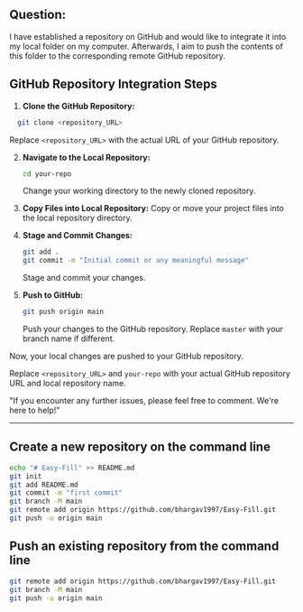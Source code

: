 ## Question: 

I have established a repository on GitHub and would like to integrate it into my local folder on my computer. 
Afterwards, I aim to push the contents of this folder to the corresponding remote GitHub repository.

## GitHub Repository Integration Steps

1. **Clone the GitHub Repository:**

 ```bash
   git clone <repository_URL>
   ```
   Replace `<repository_URL>` with the actual URL of your GitHub repository.

2. **Navigate to the Local Repository:**
   ```bash
   cd your-repo
   ```
   Change your working directory to the newly cloned repository.

3. **Copy Files into Local Repository:**
   Copy or move your project files into the local repository directory.

4. **Stage and Commit Changes:**
   ```bash
   git add .
   git commit -m "Initial commit or any meaningful message"
   ```
   Stage and commit your changes.

5. **Push to GitHub:**
   ```bash
   git push origin main
   ```
   Push your changes to the GitHub repository. Replace `master` with your branch name if different.

Now, your local changes are pushed to your GitHub repository.

Replace `<repository_URL>` and `your-repo` with your actual GitHub repository URL and local repository name.

"If you encounter any further issues, please feel free to comment. We're here to help!"

---
##  Create a new repository on the command line
   ```bash
echo "# Easy-Fill" >> README.md
git init
git add README.md
git commit -m "first commit"
git branch -M main
git remote add origin https://github.com/bhargav1997/Easy-Fill.git
git push -u origin main
   ```

## Push an existing repository from the command line
  ```bash
git remote add origin https://github.com/bhargav1997/Easy-Fill.git
git branch -M main
git push -u origin main
   ```
